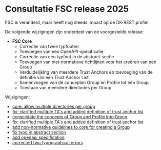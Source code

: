 # Consultatie FSC release 2025
FSC is veranderd, maar heeft nog steeds impact op de DK-REST profiel.

De volgende wijzigingen zijn onderdeel van de voorgestelde release:

- **FSC Core**
  - Correctie van twee typfouten
  - Toevoegen van een OpenAPI-specificatie
  - Correctie van een typfout in de abstract-sectie
  - Toevoegen van niet-normatieve richtlijnen voor het creëren van een Group
  - Verduidelijking van meerdere Trust Anchors en toevoeging van de definitie van een Trust Anchor List
  - Samenvoegen van de concepten Group en Profile tot één Group
  - Toestaan van meerdere directories per Group

Wijzigingen:
* [core: allow multiple directories per group](https://github.com/Logius-standaarden/fsc-core/pull/1)
* [fix: clarified multiple TA's and added definition of trust anchor list](https://github.com/Logius-standaarden/fsc-core/pull/2)  
* [consolidate the concepts of Group and Profile into Group](https://github.com/Logius-standaarden/fsc-core/pull/3)  
* [fix: clarified multiple TA's and added definition of trust anchor list](https://github.com/Logius-standaarden/fsc-core/pull/4)  
* [add non-normative guidelines to core for creating a Group](https://github.com/Logius-standaarden/fsc-core/pull/5)  
* [fix typo in abstract section](https://github.com/Logius-standaarden/fsc-core/pull/10)  
* [add openapi specification](https://github.com/Logius-standaarden/fsc-core/pull/11)  
* [corrected two typographical errors](https://github.com/Logius-standaarden/fsc-core/pull/13)
